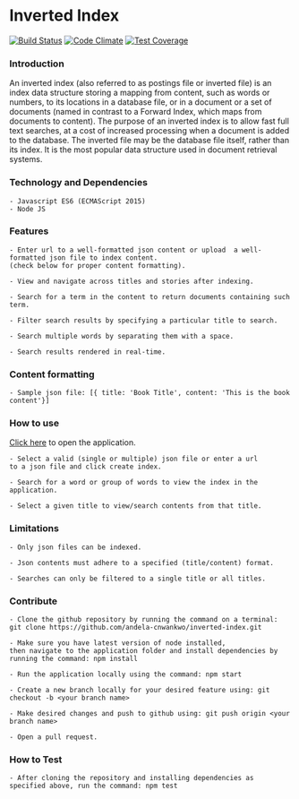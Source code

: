 # Inverted Index

[![Build Status](https://travis-ci.org/andela-cnwankwo/inverted-index.svg?branch=update%2F132218509%2Frefactor-code)](https://travis-ci.org/andela-cnwankwo/inverted-index) [![Code Climate](https://codeclimate.com/github/andela-cnwankwo/inverted-index/badges/gpa.svg)](https://codeclimate.com/github/andela-cnwankwo/inverted-index) [![Test Coverage](https://codeclimate.com/github/andela-cnwankwo/inverted-index/badges/coverage.svg)](https://codeclimate.com/github/andela-cnwankwo/inverted-index/coverage)

### Introduction
An inverted index (also referred to as postings file or inverted file) is an index data structure storing a mapping from content, such as words or numbers, to its locations in a database file, or in a document or a set of documents (named in contrast to a Forward Index, which maps from documents to content). The purpose of an inverted index is to allow fast full text searches, at a cost of increased processing when a document is added to the database. The inverted file may be the database file itself, rather than its index. It is the most popular data structure used in document retrieval systems.

### Technology and Dependencies
    - Javascript ES6 (ECMAScript 2015)
    - Node JS

### Features
    - Enter url to a well-formatted json content or upload  a well-formatted json file to index content.
    (check below for proper content formatting).

    - View and navigate across titles and stories after indexing.

    - Search for a term in the content to return documents containing such term.

    - Filter search results by specifying a particular title to search.

    - Search multiple words by separating them with a space.

    - Search results rendered in real-time.

### Content formatting
    - Sample json file: [{ title: 'Book Title', content: 'This is the book content'}]

### How to use
 [Click here](https://inverted-index-develop.herokuapp.com/) to open the application.

    - Select a valid (single or multiple) json file or enter a url 
    to a json file and click create index.

    - Search for a word or group of words to view the index in the application.

    - Select a given title to view/search contents from that title.

### Limitations
    - Only json files can be indexed.

    - Json contents must adhere to a specified (title/content) format.

    - Searches can only be filtered to a single title or all titles.

### Contribute
    - Clone the github repository by running the command on a terminal: git clone https://github.com/andela-cnwankwo/inverted-index.git

    - Make sure you have latest version of node installed, 
    then navigate to the application folder and install dependencies by running the command: npm install

    - Run the application locally using the command: npm start

    - Create a new branch locally for your desired feature using: git checkout -b <your branch name>

    - Make desired changes and push to github using: git push origin <your branch name>

    - Open a pull request.

### How to Test
    - After cloning the repository and installing dependencies as specified above, run the command: npm test